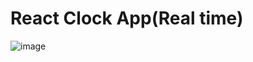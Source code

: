 # React Clock App(Real time)
![image](https://user-images.githubusercontent.com/71073510/192039981-091cb926-30ba-4920-8bdd-3131e6064f3d.png)


